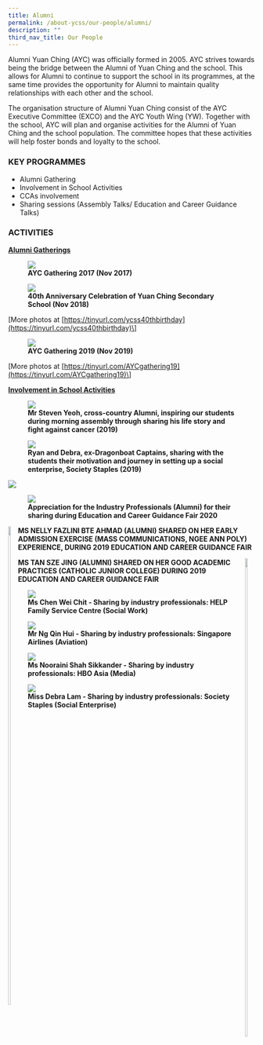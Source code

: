 ```yaml
---
title: Alumni
permalink: /about-ycss/our-people/alumni/
description: ""
third_nav_title: Our People
---
```

Alumni Yuan Ching (AYC) was officially formed in 2005. AYC strives towards being the bridge between the Alumni of Yuan Ching and the school. This allows for Alumni to continue to support the school in its programmes, at the same time provides the opportunity for Alumni to maintain quality relationships with each other and the school. 

The organisation structure of Alumni Yuan Ching consist of the AYC Executive Committee (EXCO) and the AYC Youth Wing (YW). Together with the school, AYC will plan and organise activities for the Alumni of Yuan Ching and the school population. The committee hopes that these activities will help foster bonds and loyalty to the school.

###  KEY PROGRAMMES

*   Alumni Gathering
*   Involvement in School Activities
*   CCAs involvement
*   Sharing sessions (Assembly Talks/ Education and Career Guidance Talks)

### ACTIVITIES

<u><strong> Alumni Gatherings </strong></u>

<figure>
<img src="/images/AYC%20Gathering%202017%20(Nov%202017).jpg">
<figcaption> <strong> AYC Gathering 2017 (Nov 2017) </strong> </figcaption>
</figure>

<figure>
<img src="/images/40th%20Anniversary%20Celeb%20of%20YCSS%20Nov%202018.jpg">
<figcaption> <strong> 40th Anniversary Celebration of Yuan Ching Secondary School (Nov 2018) </strong> </figcaption>
</figure>

\[More photos at [https://tinyurl.com/ycss40thbirthday](https://tinyurl.com/ycss40thbirthday)\]

<figure>
<img src="/images/AYC%20Gathering%202019%20Nov%202019.jpg">
<figcaption> <strong> AYC Gathering 2019 (Nov 2019) </strong> </figcaption>
</figure>

\[More photos at [https://tinyurl.com/AYCgathering19](https://tinyurl.com/AYCgathering19)\]

<u><strong> Involvement in School Activities </strong></u>

<figure>
<img src="/images/Mr%20Steven%20Yeoh%202019.jpg">
<figcaption> <strong> Mr Steven Yeoh, cross-country Alumni, inspiring our students during morning assembly through sharing his life story and fight against cancer (2019) </strong> </figcaption>
</figure>

<figure>
<img src="/images/Society%20Staples%20ALumni%202019.jpg">
<figcaption> <strong> Ryan and Debra, ex-Dragonboat Captains, sharing with the students their motivation and journey in setting up a social enterprise, Society Staples (2019) </strong> </figcaption>
</figure>

![](/images/alumni.jpg)

<figure>
<img src="/images/Alumni%20ECG%20Fair%202020%20(2).jpg">
<figcaption> <strong> Appreciation for the Industry Professionals (Alumni) for their sharing during Education and Career Guidance Fair 2020 </strong> </figcaption>
</figure>

<div>
<div style="float: left">
<img src="/images/ECG%202019.jpg"
    style="width:50%">
</div>
<div>
</div>
</div>

**MS NELLY FAZLINI BTE AHMAD (ALUMNI) SHARED ON HER EARLY ADMISSION EXERCISE (MASS COMMUNICATIONS, NGEE ANN POLY) EXPERIENCE, DURING 2019 EDUCATION AND CAREER GUIDANCE FAIR**

<div>
<div style="float: right">
<img src="/images/ECG%202019%20(2).jpg"
    style="width:50%">
</div>
<div>
</div>
</div>

**MS TAN SZE JING (ALUMNI) SHARED ON HER GOOD ACADEMIC PRACTICES (CATHOLIC JUNIOR COLLEGE) DURING 2019 EDUCATION AND CAREER GUIDANCE FAIR**

<figure>
<img src="/images/Social%20Work%20ECG%20fair.jpg">
<figcaption> <strong>Ms Chen Wei Chit - Sharing by industry professionals: HELP Family Service Centre (Social Work)</strong> </figcaption>
</figure>

<figure>
<img src="/images/SIA%20ECG%20Fair.jpg">
<figcaption> <strong>Mr Ng Qin Hui - Sharing by industry professionals: Singapore Airlines (Aviation)</strong> </figcaption>
</figure>

<figure>
<img src="/images/HBOasia%20ECG%20Fair.jpg">
<figcaption> <strong>Ms Nooraini Shah Sikkander - Sharing by industry professionals: HBO Asia (Media)</strong> </figcaption>
</figure>

<figure>
<img src="images/Society%20Staples%20ecg%20fair.jpg">
<figcaption> <strong>Miss Debra Lam - Sharing by industry professionals: Society Staples (Social Enterprise)</strong> </figcaption>
</figure>

